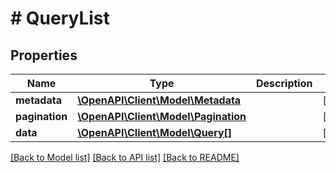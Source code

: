 # # QueryList

## Properties

Name | Type | Description | Notes
------------ | ------------- | ------------- | -------------
**metadata** | [**\OpenAPI\Client\Model\Metadata**](Metadata.md) |  | [optional]
**pagination** | [**\OpenAPI\Client\Model\Pagination**](Pagination.md) |  | [optional]
**data** | [**\OpenAPI\Client\Model\Query[]**](Query.md) |  | [optional]

[[Back to Model list]](../../README.md#models) [[Back to API list]](../../README.md#endpoints) [[Back to README]](../../README.md)
